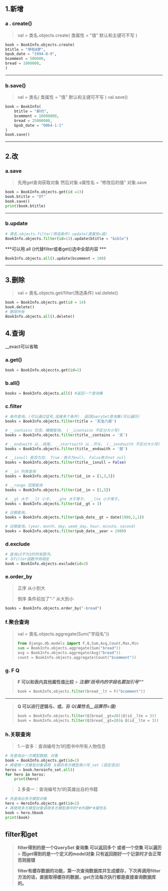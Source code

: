 ## 1.新增

### a . create()

> val = 类名.objects.create(
>     类属性 = "值"
> 默认和主键可不写
> )

```python
book = BookInfo.objects.create(
btitle = "哆啦A梦",
bpub_date = "1994-8-9",
bcomment = 500000,
bread = 1000000,
)
```

--------

### b.save()

>  val = 类名(
>  类属性 = "值"
> 默认和主键可不写
> )
> val.save()

```python
book = BookInfo(
    btitle = "新约",
    bcomment = 10000000,
    bread = 25000000,
    bpub_date = "0064-1-1"
)
book.save()
```

-------

## 2.改

### a.save

> 先用get查询获取对象 
> 然后对象.s属性名 = “修改后的值”
> 对象.save

```python
book = BookInfo.objects.get(id =13)
book.btitle = "OT"
book.save()
print(book.btitle)
```

-------

### b.update

```python
# 类名.objects.filter(筛选条件).update(类属性=值)
BookInfo.objects.filter(id=13).update(btitle = "bible")   
```

***可以用.all ()代替filter或者get()选中全部内容 ***

```python
BookInfo.objects.all().update(bcomment = 100)
```

--------

## 3.删除

> val = 类名.objects.get/filter(筛选条件)
> val.delete()

```python
book = BookInfo.objects.get(id = 14)
book.delete()
# 删除所有
BookInfo.objects.all().delete()
```



## 4.查询

__exact可以省略

### a.get()

```python
book = BookInfo.objeccts.get(id=1) 
```

### b.all()

```python
books = BookInfo.objects.all() #返回一个查询集
```

### c.filter

```python
# 条件查询。(可以通过逗号,连接多个条件)  返回QuerySet查询集(可以遍历)
books = BookInfo.objects.filter(title = '天龙八部')

# __contains 包含。模糊查询。 (__icontains 不区分大小写)
books = BookInfo.objects.filter(title__contains = '天')

# __endswith 以..结尾。 __startswith 以..开头。 (__iendswith 不区分大小写)
books = BookInfo.objects.filter(title__endswith = '部')  

# __isnull 是否为空。 True：表示为null。 False表示not null
books = BookInfo.objects.filter(title__isnull = False)  

# __in 列表查询
books = BookInfo.objects.filter(id__in = [1,3,5])

# __range 范围查询
books = BookInfo.objects.filter(id__in = [1,5])

# __gt 大于 __lt 小于。 __gte 大于等于。 __lte 小于等于。
books = BookInfo.objects.filter(id__gt = 3)  

# 日期查询。
books = BookInfo.objects.filter(pub_date__gt = date(1980,1,1))  

# 日期查询。(year、month、day、week_day、hour、minute、second)
books = BookInfo.objects.filter(pub_date__year = 1980)   
```

### d.exclude

```python
# 查询id不为3的所有图书。
# 与filter函数作用相反
book = BookInfo.objects.exclude(id=3)
```

### e.order_by

> 正序 从小到大
>
> 倒序 条件前加了”-“ 从大到小

```python
books = BookInfo.objects.order_by("-bread")
```

### f.聚合查询 



> val = 类名.objects.aggregate(Sum("字段名"))
>
> ```python
> from django.db.models import F,Q,Sum,Avg,Count,Max,Min
> sum = BookInfo.objects.aggregate(Sum("bread"))
> avg = BookInfo.objects.aggregate(Avg("bread"))
> count = BookInfo.objects.aggregate(Count("bcomment"))
> ```



### g. F Q

> **F 可以和表内其他属性值比较** >
> ***注意F括号内的字段名要加引号""***
>
> ```python
> book = BookInfo,objects.filter(bread__lt = F("bcomment"))
> ```

------

> **Q 可以进行逻辑与、或、非** 
> ***Q(属性名__运算符=值)***
>
> ```python
> book = BookInfo.objects.filter(Q(bread__gt=20)|Q(id__lte = 3))
> book = BookInfo.objects.filter(Q(bread__gt=20)& Q(id__lte = 3))
> ```

### h.关联查询

>  1.一查多：查询编号为1的图书中所有人物信息

```python
# 先查询出一方模型数据、对象
book = BookInfo.objects.get(id=1)
# 再使用一方模型对象调用 关联的多方模型类小写_set (固定语法)
heros = book.heroinfo_set.all()
for hero in heros:
    print(hero)
```
> 2.多查一：查询编号为1的英雄出自的书籍

```python
# 先查询出多方模型对象
hero = HeroInfo.objects.get(id=1)
# 再使用多方模型对象调用多方模型类中的*#外键#*#属性名
book = hero.hbook
print(book)
```



## filter和get

> **filter得到的是一个QuerySet 查询集 可以返回多个 或者一个空集 可以遍历**>
> **而get得到的是一个定义的model对象 只有返回刚好一个记录时才会正常 否则报错**
>
> **filter有缓存数据的功能，第一次查询数据库并生成缓存，下次再调用filter方法的话，直接取得缓存的数据，get方法每次执行都是直接查询数据库的。**

